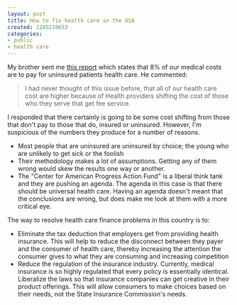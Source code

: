 ```yaml
---
layout: post
title: How to fix health care in the USA
created: 1285210653
categories:
- public
- health care
---
```

My brother sent me <a href="http://www.americanprogressaction.org/issues/2009/03/pdf/cost_shift.pdf">this report</a> which states that 8% of our medical costs are to pay for uninsured patients health care.  He commented:
<blockquote>I had never thought of this issue before, that all of our health care cost are higher because of Health providers shifting the cost of those who they serve that get fee service.</blockquote>

I responded that there certainly is going to be some cost shifting from those that don't pay to those that do, insured or uninsured.  However, I'm suspicious of the numbers they produce for a number of reasons. 

<ul><li>Most people that are uninsured are uninsured by choice; the young who are unlikely to get sick or the foolish</li>
<li>Their methodology makes a lot of assumptions.  Getting any of them wrong would skew the results one way or another.</li>
<li>The "Center for American Progress Action Fund" is a liberal think tank and they are pushing an agenda.  The agenda in this case is that there should be universal health care.  Having an agenda doesn't meant that the conclusions are wrong, but does make me look at them with a more critical eye.</li></ul>

The way to resolve health care finance problems in this country is to:

<ul><li>Eliminate the tax deduction that employers get from providing health insurance.  This will help to reduce the disconnect between they payer and the consumer of health care, thereby increasing the attention the consumer gives to what they are consuming and increasing competition</li>
<li>Reduce the regulation of the insurance industry.  Currently, medical insurance is so highly regulated that every policy is essentially identical.  Liberalize the laws so that insurance companies can get creative in their product offerings.  This will allow consumers to make choices based on their needs, not the State Insurance Commission's needs.</li></ul>
